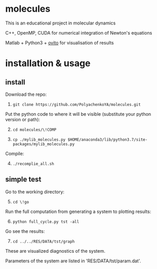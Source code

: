 # molecules
This is an educational project in molecular dynamics

C++, OpenMP, CUDA for numerical integration of Newton's equations

Matlab + Python3 + [ovito](https://ovito.org) for visualisation of results

# installation & usage

## install 
Download the repo:

1) `git clone https://github.com/PolyachenkoYA/molecules.git`

Put the python code to where it will be visible (substitute your python version or path):

2) `cd molecules/\!COMP`

3) `cp ./mylib_molecules.py $HOME/anaconda3/lib/python3.7/site-packages/mylib_molecules.py`

Compile:

4) `./recomplie_all.sh`

## simple test
Go to the working directory:

5) `cd \!go`

Run the full computation from generating a system to plotting results:

6) `python full_cycle.py tst -all`

Go see the results:

7) `cd ../../RES/DATA/tst/graph`

These are visualized diagnostics of the system.

Parameters of the system are listed in 'RES/DATA/tst/param.dat'.
